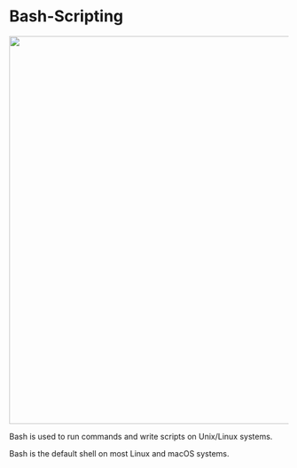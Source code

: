 # Bash-Scripting

<img src="https://miro.medium.com/v2/resize:fit:1080/1*v4o2AXLIJaHSZmqYZk26qA.jpeg" height="700" width="1000">

Bash is used to run commands and write scripts on Unix/Linux systems.

Bash is the default shell on most Linux and macOS systems.
